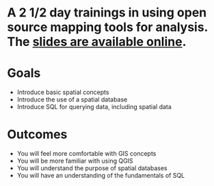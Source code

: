 # A 2 1/2 day trainings in using open source mapping tools for analysis. The [slides are available online](http://labs.centerforgov.org/Analytics-Training/20170214_mapping_sql).

# Goals
+ Introduce basic spatial concepts
+ Introduce the use of a spatial database
+ Introduce SQL for querying data, including spatial data

# Outcomes
+ You will feel more comfortable with GIS concepts
+ You will be more familiar with using QGIS
+ You will understand the purpose of spatial databases
+ You will have an understanding of the fundamentals of SQL